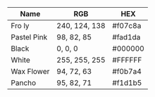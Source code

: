 | Name        | RGB           | HEX     |
|-------------|---------------|---------|
| Fro ly      | 240, 124, 138 | #f07c8a |
| Pastel Pink | 98, 82, 85    | #fad1da |
| Black       | 0, 0, 0       | #000000 |
| White       | 255, 255, 255 | #FFFFFF |
| Wax Flower  | 94, 72, 63    | #f0b7a4 |
| Pancho      | 95, 82, 71    | #f1d1b5 |

            

